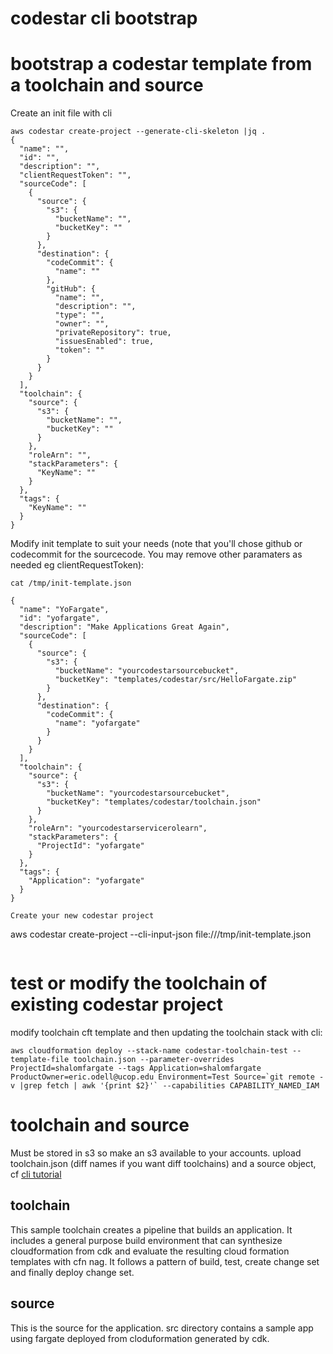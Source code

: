 # codestar cli bootstrap

# bootstrap a codestar template from a toolchain and source
Create an init file with cli

```
aws codestar create-project --generate-cli-skeleton |jq .
{
  "name": "",
  "id": "",
  "description": "",
  "clientRequestToken": "",
  "sourceCode": [
    {
      "source": {
        "s3": {
          "bucketName": "",
          "bucketKey": ""
        }
      },
      "destination": {
        "codeCommit": {
          "name": ""
        },
        "gitHub": {
          "name": "",
          "description": "",
          "type": "",
          "owner": "",
          "privateRepository": true,
          "issuesEnabled": true,
          "token": ""
        }
      }
    }
  ],
  "toolchain": {
    "source": {
      "s3": {
        "bucketName": "",
        "bucketKey": ""
      }
    },
    "roleArn": "",
    "stackParameters": {
      "KeyName": ""
    }
  },
  "tags": {
    "KeyName": ""
  }
}
```

Modify init template to suit your needs (note that you'll chose github or codecommit for
the sourcecode. You may remove other paramaters as needed eg
clientRequestToken):

```
cat /tmp/init-template.json

{
  "name": "YoFargate",
  "id": "yofargate",
  "description": "Make Applications Great Again",
  "sourceCode": [
    {
      "source": {
        "s3": {
          "bucketName": "yourcodestarsourcebucket",
          "bucketKey": "templates/codestar/src/HelloFargate.zip"
        }
      },
      "destination": {
        "codeCommit": {
          "name": "yofargate"
        }
      }
    }
  ],
  "toolchain": {
    "source": {
      "s3": {
        "bucketName": "yourcodestarsourcebucket",
        "bucketKey": "templates/codestar/toolchain.json"
      }
    },
    "roleArn": "yourcodestarservicerolearn",
    "stackParameters": {
      "ProjectId": "yofargate"
    }
  },
  "tags": {
    "Application": "yofargate"
  }
}

Create your new codestar project 
```
aws codestar create-project --cli-input-json file:///tmp/init-template.json
```

```

# test or modify the toolchain of existing codestar project

modify toolchain cft template and then updating the toolchain stack with cli:

```
aws cloudformation deploy --stack-name codestar-toolchain-test --template-file toolchain.json --parameter-overrides ProjectId=shalomfargate --tags Application=shalomfargate ProductOwner=eric.odell@ucop.edu Environment=Test Source=`git remote -v |grep fetch | awk '{print $2}'` --capabilities CAPABILITY_NAMED_IAM
```

# toolchain and source

Must be stored in s3 so make an s3 available to your accounts.
upload toolchain.json (diff names if you want diff toolchains) and a source
object, cf [cli tutorial](https://docs.aws.amazon.com/codestar/latest/userguide/cli-tutorial.html)

## toolchain

This sample toolchain creates a pipeline that builds an application. It
includes a general purpose build environment that can synthesize cloudformation
from cdk and evaluate the resulting cloud formation templates with cfn nag.
It follows a pattern of build, test, create change set and finally deploy
change set.

## source

This is the source for the application. src directory contains a sample app
using fargate deployed from cloduformation generated by cdk.

